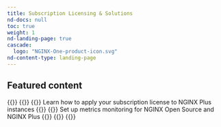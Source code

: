 ```yaml
---
title: Subscription Licensing & Solutions
nd-docs: null
toc: true
weight: 1
nd-landing-page: true
cascade:
  logo: "NGINX-One-product-icon.svg"
nd-content-type: landing-page
---
```


## Featured content
[//]: # "You can add a maximum of three cards: any extra will not display."
[//]: # "One card will take full width page: two will take half width each. Three will stack like an inverse pyramid."
[//]: # "Some examples of content could be the latest release note, the most common install path, and a popular new feature."

{{<card-layout>}}
  {{<card-section showAsCards="true" isFeaturedSection="true">}}
    {{<card title="About subscription licenses" titleUrl="/solutions/about-subscription-licenses/" >}}
      Learn how to apply your subscription license to NGINX Plus instances
    {{</card >}}
    {{<card title="Set up NGINX metrics" titleUrl="/solutions/metrics/" >}}
      Set up metrics monitoring for NGINX Open Source and NGINX Plus
    {{</card>}}
  {{</card-section>}}
{{</card-layout>}}
